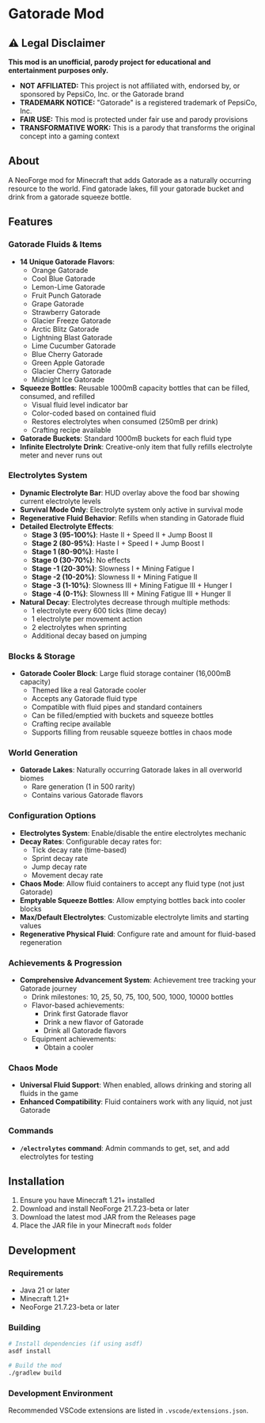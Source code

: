 # Gatorade Mod

## ⚠️ Legal Disclaimer

**This mod is an unofficial, parody project for educational and entertainment purposes only.**

- **NOT AFFILIATED:** This project is not affiliated with, endorsed by, or sponsored by PepsiCo, Inc. or the Gatorade brand
- **TRADEMARK NOTICE:** "Gatorade" is a registered trademark of PepsiCo, Inc.
- **FAIR USE:** This mod is protected under fair use and parody provisions
- **TRANSFORMATIVE WORK:** This is a parody that transforms the original concept into a gaming context

## About

A NeoForge mod for Minecraft that adds Gatorade as a naturally occurring resource to the world. Find gatorade lakes, fill your gatorade bucket and drink from a gatorade squeeze bottle.

## Features

### Gatorade Fluids & Items
- **14 Unique Gatorade Flavors**:
  - Orange Gatorade
  - Cool Blue Gatorade
  - Lemon-Lime Gatorade
  - Fruit Punch Gatorade
  - Grape Gatorade
  - Strawberry Gatorade
  - Glacier Freeze Gatorade
  - Arctic Blitz Gatorade
  - Lightning Blast Gatorade
  - Lime Cucumber Gatorade
  - Blue Cherry Gatorade
  - Green Apple Gatorade
  - Glacier Cherry Gatorade
  - Midnight Ice Gatorade
- **Squeeze Bottles**: Reusable 1000mB capacity bottles that can be filled, consumed, and refilled
  - Visual fluid level indicator bar
  - Color-coded based on contained fluid
  - Restores electrolytes when consumed (250mB per drink)
  - Crafting recipe available
- **Gatorade Buckets**: Standard 1000mB buckets for each fluid type
- **Infinite Electrolyte Drink**: Creative-only item that fully refills electrolyte meter and never runs out

### Electrolytes System
- **Dynamic Electrolyte Bar**: HUD overlay above the food bar showing current electrolyte levels
- **Survival Mode Only**: Electrolyte system only active in survival mode
- **Regenerative Fluid Behavior**: Refills when standing in Gatorade fluid
- **Detailed Electrolyte Effects**:
  - **Stage 3 (95-100%)**: Haste II + Speed II + Jump Boost II
  - **Stage 2 (80-95%)**: Haste I + Speed I + Jump Boost I
  - **Stage 1 (80-90%)**: Haste I
  - **Stage 0 (30-70%)**: No effects
  - **Stage -1 (20-30%)**: Slowness I + Mining Fatigue I
  - **Stage -2 (10-20%)**: Slowness II + Mining Fatigue II
  - **Stage -3 (1-10%)**: Slowness III + Mining Fatigue III + Hunger I
  - **Stage -4 (0-1%)**: Slowness III + Mining Fatigue III + Hunger II
- **Natural Decay**: Electrolytes decrease through multiple methods:
  - 1 electrolyte every 600 ticks (time decay)
  - 1 electrolyte per movement action
  - 2 electrolytes when sprinting
  - Additional decay based on jumping

### Blocks & Storage
- **Gatorade Cooler Block**: Large fluid storage container (16,000mB capacity)
  - Themed like a real Gatorade cooler
  - Accepts any Gatorade fluid type
  - Compatible with fluid pipes and standard containers
  - Can be filled/emptied with buckets and squeeze bottles
  - Crafting recipe available
  - Supports filling from reusable squeeze bottles in chaos mode

### World Generation
- **Gatorade Lakes**: Naturally occurring Gatorade lakes in all overworld biomes
  - Rare generation (1 in 500 rarity)
  - Contains various Gatorade flavors

### Configuration Options
- **Electrolytes System**: Enable/disable the entire electrolytes mechanic
- **Decay Rates**: Configurable decay rates for:
  - Tick decay rate (time-based)
  - Sprint decay rate
  - Jump decay rate
  - Movement decay rate
- **Chaos Mode**: Allow fluid containers to accept any fluid type (not just Gatorade)
- **Emptyable Squeeze Bottles**: Allow emptying bottles back into cooler blocks
- **Max/Default Electrolytes**: Customizable electrolyte limits and starting values
- **Regenerative Physical Fluid**: Configure rate and amount for fluid-based regeneration

### Achievements & Progression
- **Comprehensive Advancement System**: Achievement tree tracking your Gatorade journey
  - Drink milestones: 10, 25, 50, 75, 100, 500, 1000, 10000 bottles
  - Flavor-based achievements:
    - Drink first Gatorade flavor
    - Drink a new flavor of Gatorade
    - Drink all Gatorade flavors
  - Equipment achievements:
    - Obtain a cooler

### Chaos Mode
- **Universal Fluid Support**: When enabled, allows drinking and storing all fluids in the game
- **Enhanced Compatibility**: Fluid containers work with any liquid, not just Gatorade

### Commands
- **`/electrolytes` command**: Admin commands to get, set, and add electrolytes for testing

## Installation

1. Ensure you have Minecraft 1.21+ installed
2. Download and install NeoForge 21.7.23-beta or later
3. Download the latest mod JAR from the Releases page
4. Place the JAR file in your Minecraft `mods` folder

## Development

### Requirements

- Java 21 or later
- Minecraft 1.21+
- NeoForge 21.7.23-beta or later

### Building

```bash
# Install dependencies (if using asdf)
asdf install

# Build the mod
./gradlew build
```

### Development Environment

Recommended VSCode extensions are listed in `.vscode/extensions.json`.
